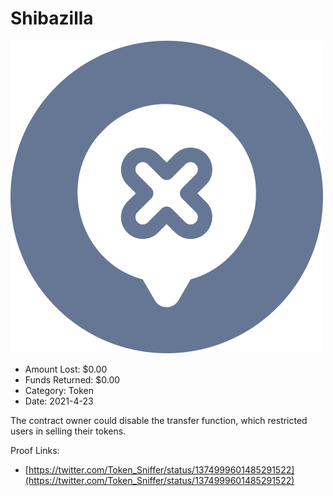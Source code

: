 # Shibazilla
![Shibazilla](/rektimages/Shibazilla.png)
- Amount Lost: $0.00
- Funds Returned: $0.00
- Category: Token
- Date: 2021-4-23

The contract owner could disable the transfer function, which restricted users in selling their tokens.


Proof Links:
- [https://twitter.com/Token_Sniffer/status/1374999601485291522](https://twitter.com/Token_Sniffer/status/1374999601485291522)


